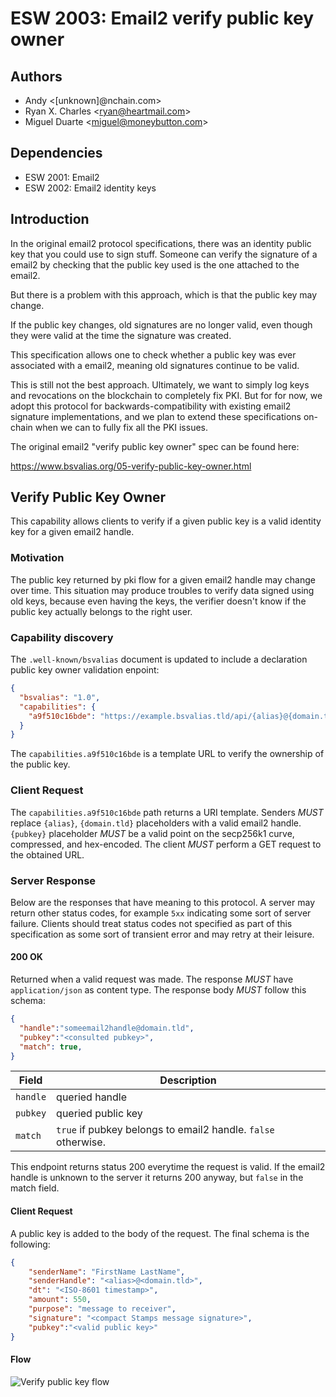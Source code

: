 # ESW 2003: Email2 verify public key owner

## Authors

* Andy &lt;[unknown]@nchain.com&gt;
* Ryan X. Charles &lt;ryan@heartmail.com&gt;
* Miguel Duarte &lt;miguel@moneybutton.com&gt;

## Dependencies

* ESW 2001: Email2
* ESW 2002: Email2 identity keys

## Introduction

In the original email2 protocol specifications, there was an identity public
key that you could use to sign stuff. Someone can verify the signature of a
email2 by checking that the public key used is the one attached to the email2.

But there is a problem with this approach, which is that the public key may
change.

If the public key changes, old signatures are no longer valid, even though they
were valid at the time the signature was created.

This specification allows one to check whether a public key was ever associated
with a email2, meaning old signatures continue to be valid.

This is still not the best approach. Ultimately, we want to simply log keys and
revocations on the blockchain to completely fix PKI. But for for now, we adopt
this protocol for backwards-compatibility with existing email2 signature
implementations, and we plan to extend these specifications on-chain when we can
to fully fix all the PKI issues.

The original email2 "verify public key owner" spec can be found here:

https://www.bsvalias.org/05-verify-public-key-owner.html

## Verify Public Key Owner

This capability allows clients to verify if a given public key is a valid identity key for a given email2 handle.

### Motivation

The public key returned by pki flow for a given email2 handle may change over time. This situation may produce troubles to verify data signed using old keys, because even having the keys, the verifier doesn't know if the public key actually belongs to the right user.

### Capability discovery

The `.well-known/bsvalias` document is updated to include a declaration public key owner validation enpoint:

```json
{
  "bsvalias": "1.0",
  "capabilities": {
    "a9f510c16bde": "https://example.bsvalias.tld/api/{alias}@{domain.tld}/{pubkey}"
  }
}
```

The `capabilities.a9f510c16bde` is a template URL to verify the ownership of the public key.

### Client Request

The `capabilities.a9f510c16bde` path returns a URI template. Senders _MUST_ replace `{alias}`, `{domain.tld}` placeholders with a valid email2 handle. `{pubkey}` placeholder _MUST_ be a valid point on the secp256k1 curve, compressed, and hex-encoded. The client _MUST_ perform a GET request to the obtained URL.

### Server Response

Below are the responses that have meaning to this protocol. A server may return other status codes, for example `5xx` indicating some sort of server failure. Clients should treat status codes not specified as part of this specification as some sort of transient error and may retry at their leisure.

#### 200 OK

Returned when a valid request was made. The response _MUST_ have `application/json` as content type. The response body _MUST_ follow this schema:

```json
{
  "handle":"someemail2handle@domain.tld",
  "pubkey":"<consulted pubkey>",
  "match": true,
}
```

| Field         |  Description |
|---------------|--------------|
| `handle`   | queried handle |
| `pubkey` | queried public key |
| `match` | `true` if pubkey belongs to email2 handle. `false` otherwise. |

This endpoint returns status 200 everytime the request is valid. If the email2 handle is unknown to the server it returns 200 anyway, but `false` in the match field.

#### Client Request

A public key is added to the body of the request. The final schema is the following:

```json
{
    "senderName": "FirstName LastName",
    "senderHandle": "<alias>@<domain.tld>",
    "dt": "<ISO-8601 timestamp>",
    "amount": 550,
    "purpose": "message to receiver",
    "signature": "<compact Stamps message signature>",
    "pubkey":"<valid public key>"
}
```

#### Flow

![Verify public key flow](./ESW-2003-verify-public-key-flow.png)
